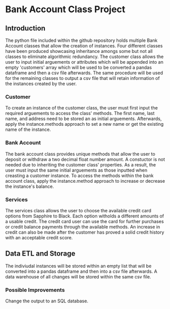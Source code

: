 # Bank Account Class Project


## Introduction

The python file included within the github repository holds multiple Bank Account classes that
allow the creation of instances. Four different classes have been produced showcasing inheritance amongs some
but not all classes to eliminate algorithmic redundancy. The customer class allows the user to input initial arguements or attributes which will be appended into an empty 'customers' array which will be used to be converted a pandas dataframe and then a csv file afterwards. The same procedure will be used for the remaining classes to output a csv file that will retain information of the instances created by the user. 


### Customer
To create an instance of the customer class, the user must first input the required arguements to access the
class' methods. The first name, last name, and address need to be stored an as initial arguements. Afterwards,
apply the instance.methods approach to set a new name or get the existing name of the instance.


### Bank Account
The bank account class provides unique methods that allow the user to deposit or withdraw a two decimal float number
amount. A constuctor is not needed due to inheriting the customer class' properties. As a result, the user must
input the same initial arguements as those inputted when creasting a customer instance. To access the methods within the bank account class, apply the instance.method approach to increase or decrease the instance's balance.


### Services

The services class allows the user to choose the available credit card options from Sapphire to Black. Each option witholds
a different amounts of a usable credit. The credit card user can use the card for further purchases or credit balance payments through
the available methods. An increase in credit can also be made after the customer has proved a solid credit history with an acceptable
credit score.

## Data ETL and Storage
The indiviudal instances will be stored within an empty list that will be converted into a pandas dataframe and then into a csv file afterwards.
A data warehouse of all changes will be stored within the same csv file.

### Possible Improvements
Change the output to an SQL database. 
